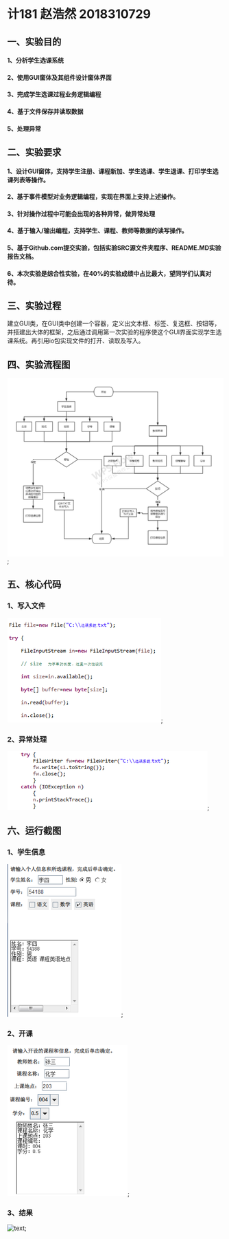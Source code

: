 # 计181 赵浩然 2018310729
## 一、实验目的
#### 1、分析学生选课系统
#### 2、使用GUI窗体及其组件设计窗体界面
#### 3、完成学生选课过程业务逻辑编程
#### 4、基于文件保存并读取数据
#### 5、处理异常
## 二、实验要求
#### 1、设计GUI窗体，支持学生注册、课程新加、学生选课、学生退课、打印学生选课列表等操作。
#### 2、基于事件模型对业务逻辑编程，实现在界面上支持上述操作。
#### 3、针对操作过程中可能会出现的各种异常，做异常处理
#### 4、基于输入/输出编程，支持学生、课程、教师等数据的读写操作。
#### 5、基于Github.com提交实验，包括实验SRC源文件夹程序、README.MD实验报告文档。
#### 6、本次实验是综合性实验，在40%的实验成绩中占比最大，望同学们认真对待。
## 三、实验过程
建立GUI类，在GUI类中创建一个容器，定义出文本框、标签、复选框、按钮等，并搭建出大体的框架，之后通过调用第一次实验的程序使这个GUI界面实现学生选课系统。再引用io包实现文件的打开、读取及写入。
## 四、实验流程图
![text](https://github.com/Mr-Zhao125/GUI/blob/master/%E6%B5%81%E7%A8%8B%E5%9B%BE5.png);
## 五、核心代码
### 1、写入文件
![text](https://github.com/Mr-Zhao125/GUI/blob/master/%E5%86%99%E5%85%A5%E6%96%87%E4%BB%B6.png);
### 2、异常处理
![text](https://github.com/Mr-Zhao125/GUI/blob/master/%E5%BC%82%E5%B8%B8%E5%A4%84%E7%90%865.png);
## 六、运行截图
### 1、学生信息
![text](https://github.com/Mr-Zhao125/GUI/blob/master/%E5%AD%A6%E7%94%9F%E4%BF%A1%E6%81%AF.png);
### 2、开课
![text](https://github.com/Mr-Zhao125/GUI/blob/master/%E5%BC%80%E8%AF%BE.png);
### 3、结果
![text]();
